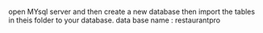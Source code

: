 open MYsql server and then create a new database then import the tables in theis folder to your database.
data base name : restaurantpro
